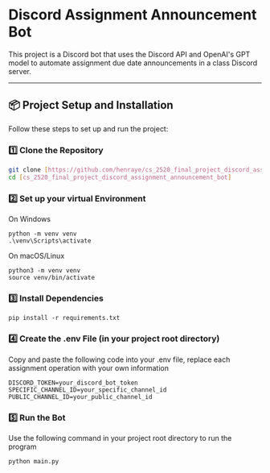 # Discord Assignment Announcement Bot

This project is a Discord bot that uses the Discord API and OpenAI's GPT model to automate assignment due date announcements in a class Discord server.

---

## 📦 Project Setup and Installation

Follow these steps to set up and run the project:

### 1️⃣ Clone the Repository
```bash
git clone [https://github.com/henraye/cs_2520_final_project_discord_assignment_announcement_bot/tree/main]
cd [cs_2520_final_project_discord_assignment_announcement_bot]
```
### 2️⃣ Set up your virtual Environment
On Windows
```
python -m venv venv
.\venv\Scripts\activate
```
 On macOS/Linux
```
python3 -m venv venv
source venv/bin/activate
```

### 3️⃣ Install Dependencies
```
pip install -r requirements.txt
```

### 4️⃣ Create the .env File (in your project root directory)
Copy and paste the following code into your .env file, replace each assignment operation with your own information
```
DISCORD_TOKEN=your_discord_bot_token
SPECIFIC_CHANNEL_ID=your_specific_channel_id
PUBLIC_CHANNEL_ID=your_public_channel_id
```

### 5️⃣ Run the Bot
Use the following command in your project root directory to run the program
```
python main.py
```
